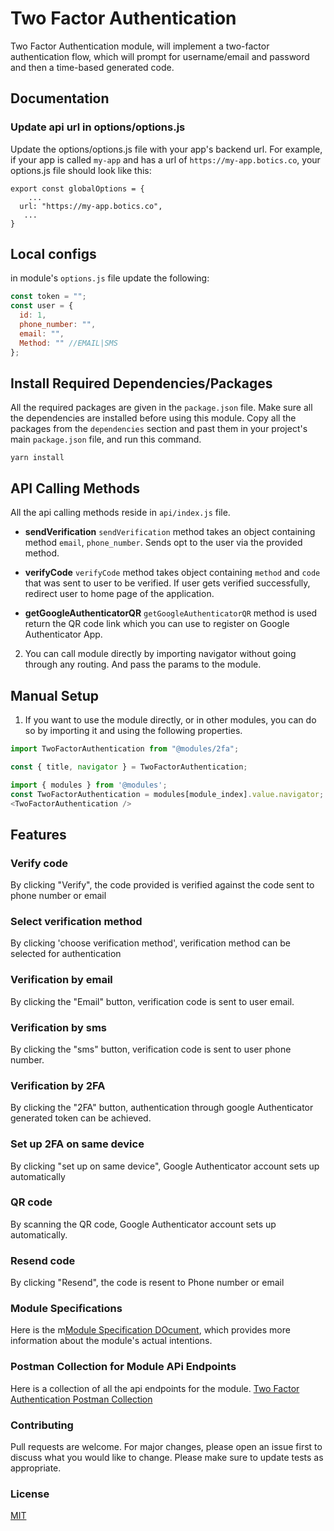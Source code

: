 # Two Factor Authentication
 Two Factor Authentication module, will implement a two-factor authentication flow, which will prompt for username/email and password and then a time-based generated code. 
## Documentation


### Update api url in options/options.js

Update the options/options.js file with your app's backend url. For example, if your app is called `my-app` and has a url of `https://my-app.botics.co`, your options.js file should look like this: 

```
export const globalOptions = {
    ...
  url: "https://my-app.botics.co",
   ...
}
```

## Local configs
in module's `options.js` file update the following:
```javascript
const token = "";
const user = {
  id: 1,
  phone_number: "",
  email: "",
  Method: "" //EMAIL|SMS
};
```

## Install Required Dependencies/Packages
All the required packages are given in the `package.json` file. Make sure all the dependencies are installed before using this module. Copy all the packages from the `dependencies` section and past them in your project's main `package.json` file, and run this command.
  ```
  yarn install
  ```

## API Calling Methods
All the api calling methods reside in `api/index.js` file.

* **sendVerification**
`sendVerification` method takes an object containing method `email`, `phone_number`. Sends opt to the user via the provided method.

* **verifyCode**
`verifyCode` method takes object containing `method` and `code` that was sent to user to be verified.
If user gets verified successfully, redirect user to home page of the application.

* **getGoogleAuthenticatorQR**
`getGoogleAuthenticatorQR` method is used return the QR code link which you can use to register on Google Authenticator App.

2. You can call module directly by importing navigator without going through any routing. And pass the params to the module.

## Manual Setup

1. If you want to use the module directly, or in other modules, you can do so by importing it and using the following properties.

```javascript
import TwoFactorAuthentication from "@modules/2fa";

const { title, navigator } = TwoFactorAuthentication;
```


```javascript
import { modules } from '@modules';
const TwoFactorAuthentication = modules[module_index].value.navigator;  //module_index : position of the module in modules folder
<TwoFactorAuthentication />
```

## Features

### Verify code 
By clicking "Verify", the code provided is verified against the code sent to phone number or email
### Select verification method
By clicking 'choose verification method', verification method can be selected for authentication

### Verification by email
By clicking the "Email" button, verification code is sent to user email.

### Verification by sms
By clicking the "sms" button, verification code is sent to user phone number.

### Verification by 2FA
By clicking the "2FA" button, authentication through google Authenticator generated token can be achieved.

### Set up 2FA on same device
By clicking "set up on same device", Google Authenticator account sets up automatically

### QR code 
By scanning the QR code, Google Authenticator account sets up automatically.

### Resend code
By clicking "Resend", the code is resent to Phone number or email


### Module Specifications
Here is the m[Module Specification DOcument](https://docs.google.com/document/d/1b0jb2yn19mH8lJ7vD-YiCDS4M0PUvt4Lnw3kc12D1pM/edit?usp=sharing), which provides more information about the module's actual intentions.

### Postman Collection for Module APi Endpoints
Here is a collection of all the api endpoints for the module.
[Two Factor Authentication Postman Collection](https://drive.google.com/file/d/1R-m8h6wODbENoABT2Pe2151xjMMtP91V/view?usp=share_link)

### Contributing

Pull requests are welcome. For major changes, please open an issue first to discuss what you would like to change.
Please make sure to update tests as appropriate.

### License

[MIT](https://choosealicense.com/licenses/mit/)